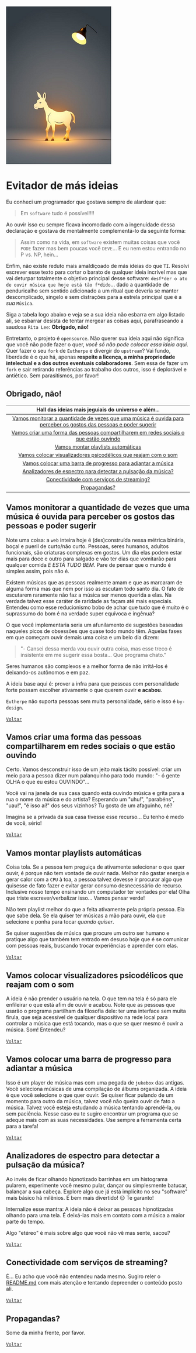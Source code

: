 ![jegue](figures/o-nirvana-de-um-jegue-glyph.png "o nirvana de um jegue")
# Evitador de más ideias

Eu conheci um programador que gostava sempre de alardear que:

>Em `software` tudo é possível!!!!

Ao ouvir isso eu sempre ficava incomodado com a ingenuidade dessa declaração e
gostava de mentalmente complementá-lo da seguinte forma:

>Assim como na vida, em `software` existem muitas coisas que você `PODE` fazer mas bem poucas
>você `DEVE`... E eu nem estou entrando no P vs. NP, hein...

Enfim, não existe reduto mais amaldiçoado de más ideias do que `TI`. Resolvi escrever esse
texto para cortar o barato de qualquer ideia incrível mas que vai deturpar totalmente o
objetivo principal desse software: `desf*der o ato de ouvir música que hoje está tão f*dido`...
dado a quantidade de penduricalho sem sentido adicionado a um ritual que deveria se manter
descomplicado, singelo e sem distrações para a estrela principal que é a *sua* `Música`.

Siga a tabela logo abaixo e veja se a sua ideia não esbarra em algo listado ali, se esbarrar
desista de tentar mergear as coisas aqui, parafraseando a saudosa `Rita Lee`: **Obrigado, não!**

Entretanto, o projeto é `opensource`. Não querer sua ideia aqui não significa que você não pode
fazer o quer, *você só não pode colocar essa ideia aqui*. Quer fazer o seu `fork` de `Eutherpe`
e divergir do `upstream`? Vai fundo, liberdade é o que há, apenas **respeite a licença, a minha
propriedade intelectual e a dos outros eventuais colaboradores**. Sem essa de fazer um `fork` e
sair retirando referências ao trabalho dos outros, isso é deplorável e antiético. Sem parasitismos,
por favor!

## Obrigado, não!

|**Hall das ideias mais jeguiais do universo e além...**|
|:-----------------:|
|[Vamos monitorar a quantidade de vezes que uma música é ouvida para perceber os gostos das pessoas e poder sugerir](#vamos-monitorar-a-quantidade-de-vezes-que-uma-música-é-ouvida-para-perceber-os-gostos-das-pessoas-e-poder-sugerir)|
|[Vamos criar uma forma das pessoas compartilharem em redes sociais o que estão ouvindo](#vamos-criar-uma-forma-das-pessoas-compartilharem-em-redes-sociais-o-que-estão-ouvindo)|
|[Vamos montar playlists automáticas](#vamos-montar-playlists-automáticas)|
|[Vamos colocar visualizadores psicodélicos que reajam com o som](#vamos-colocar-visualizadores-psicodélicos-que-reajam-com-o-som)|
|[Vamos colocar uma barra de progresso para adiantar a música](#vamos-colocar-uma-barra-de-progresso-para-adiantar-a-música)
|[Analizadores de espectro para detectar a pulsação da música?](#analizadores-de-espectro-para-detectar-a-pulsação-da-música)
|[Conectividade com serviços de streaming?](#conectividade-com-serviços-de-streaming)
|[Propagandas?](#propagandas)|

## Vamos monitorar a quantidade de vezes que uma música é ouvida para perceber os gostos das pessoas e poder sugerir

Note uma coisa: a `web` inteira hoje é (des)construída nessa métrica binária, boçal e pueril de curto/não curto.
Pessoas, seres humanos, adultos funcionais, são criaturas complexas em gostos. Um dia elas podem estar mais
para doce e outro para salgado e vão ter dias que vomitarão para qualquer comida *E ESTÁ TUDO BEM*.
Pare de pensar que o mundo é simples assim, pois não é.

Existem músicas que as pessoas realmente amam e que as marcaram de alguma forma mas que nem por
isso as escutam todo santo dia. O fato de escutarem raramente não faz a música ser menos querida a
elas. Na verdade talvez esse caráter de raridade as façam até mais especiais. Entendeu
como esse reducionismo bobo de achar que tudo que é muito é o suprassumo do bom é na verdade
super equívoca e ingênua?

O que você implementaria seria um afunilamento de sugestões baseadas naqueles picos de obsessões
que quase todo mundo têm. Aquelas fases em que começam ouvir demais uma coisa e um belo dia dizem:

>"- Cansei dessa merda vou ouvir outra coisa, mas esse treco é insistente em me sugerir essa bosta... Que programa chato."

Seres humanos são complexos e a melhor forma de não irritá-los é deixando-os autônomos e em paz.

A ideia base aqui é: prover a infra para que pessoas com personalidade forte possam escolher
ativamente o que querem ouvir **e acabou**.

`Eutherpe` não suporta pessoas sem muita personalidade, sério e isso é `by-design`.

[`Voltar`](#obrigado-não)

## Vamos criar uma forma das pessoas compartilharem em redes sociais o que estão ouvindo

Certo. Vamos desconstruir isso de um jeito mais tácito possível: criar um meio para a pessoa dizer
num palanquinho para todo mundo: "- ó gente OLHA o que eu estou OUVINDO"...

Você vai na janela de sua casa quando está ouvindo música e grita para a rua o nome da música
e do artista? Esperando um "uhu!", "parabéns", "uau!", "é isso aí!" dos seus vizinhos? Tu gosta
de um afaguinho, né?

Imagina se a privada da sua casa tivesse esse recurso... Eu tenho é medo de você, sério!

[`Voltar`](#obrigado-não)

## Vamos montar playlists automáticas

Coisa tola. Se a pessoa tem preguiça de ativamente selecionar o que quer ouvir, é porque não tem
vontade de ouvir nada. Melhor não gastar energia e gerar calor com a `CPU` à toa, a pessoa talvez
devesse ir procurar algo que quisesse de fato fazer e evitar gerar consumo desnecessário de recurso.
Inclusive nosso tempo ensinando um computador ter vontades por ela! Olha que triste escrever/verbalizar
isso... Vamos pensar verde!

Não tem playlist melhor do que a feita ativamente pela própria pessoa. Ela que sabe dela. Se ela
quiser ter músicas a mão para ouvir, ela que selecione e ponha para tocar *quando quiser*.

Se quiser sugestões de música que procure um outro ser humano e pratique algo que também tem
entrado em desuso hoje que é se comunicar com pessoas reais, buscando trocar experiências e
aprender com elas.

[`Voltar`](#obrigado-não)

## Vamos colocar visualizadores psicodélicos que reajam com o som

A ideia é não prender o usuário na tela. O que tem na tela é só para ele enfileirar o que
está afim de ouvir e acabou. Note que as pessoas que usarão o programa partilham da filosofia
dele: ter uma interface sem muita firula, que seja acessível de qualquer dispositivo na rede
local para controlar a música que está tocando, mas o que se quer mesmo é ouvir a música. Som!
Entendeu?

[`Voltar`](#obrigado-não)

## Vamos colocar uma barra de progresso para adiantar a música

Isso é um player de música mas com uma pegada de `jukebox` das antigas. Você seleciona músicas
de uma compilação de álbums organizada. A ideia é que você selecione o que quer ouvir. Se quiser
ficar pulando de um momento para outro da música, talvez você não queira ouvir de fato a música.
Talvez você esteja estudando a música tentando aprendê-la, ou sem paciência. Nesse caso eu te
sugiro encontrar um programa que se adeque mais com as suas necessidades. Use sempre a ferramenta
certa para a tarefa!

[`Voltar`](#obrigado-não)

## Analizadores de espectro para detectar a pulsação da música?

Ao invés de ficar olhando hipnotizado barrinhas em um histograma pularem, experimente você mesmo
pular, dançar ou simplesmente batucar, balançar a sua cabeça. Explore algo que já está implícito
no seu "software" mais básico há milênios. É bem mais divertido! :wink: Te garanto!

Internalize esse mantra: A ideia não é deixar as pessoas hipnotizadas olhando para uma tela.
É deixá-las mais em contato com a música a maior parte do tempo.

Algo "etéreo" é mais sobre algo que você não vê mas sente, sacou?

[`Voltar`](#obrigado-não)

## Conectividade com serviços de streaming?

É... Eu acho que você não entendeu nada mesmo. Sugiro reler o [README.md](../README.md) com mais
atenção e tentando depreender o conteúdo posto ali.

[`Voltar`](#obrigado-não)

## Propagandas?

Some da minha frente, por favor.

[`Voltar`](#obrigado-não)
